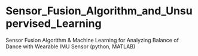 # Sensor_Fusion_Algorithm_and_Unsupervised_Learning
Sensor Fusion Algorithm &amp; Machine Learning for Analyzing Balance of Dance with Wearable IMU Sensor (python, MATLAB)
